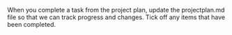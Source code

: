 When you complete a task from the project plan, update the projectplan.md file so that we can track progress and changes. Tick off any items that have been completed.
